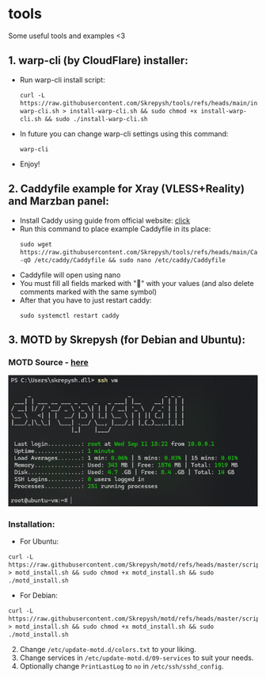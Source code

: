 # tools
Some useful tools and examples &lt;3
## 1. warp-cli (by CloudFlare) installer:
   - Run warp-cli install script:
     ```
     curl -L https://raw.githubusercontent.com/Skrepysh/tools/refs/heads/main/install-warp-cli.sh > install-warp-cli.sh && sudo chmod +x install-warp-cli.sh && sudo ./install-warp-cli.sh
     ```
   - In future you can change warp-cli settings using this command:
     ```
     warp-cli
     ```
   - Enjoy!
## 2. Caddyfile example for Xray (VLESS+Reality) and Marzban panel:
   - Install Caddy using guide from official website: [click](https://caddyserver.com/docs/install)
   - Run this command to place example Caddyfile in its place:
     ```
     sudo wget https://raw.githubusercontent.com/Skrepysh/tools/refs/heads/main/Caddyfile -qO /etc/caddy/Caddyfile && sudo nano /etc/caddy/Caddyfile
     ```
   - Caddyfile will open using nano
   - You must fill all fields marked with "🚨" with your values (and also delete comments marked with the same symbol)
   - After that you have to just restart caddy:
     ```
     sudo systemctl restart caddy
     ```
## 3. MOTD by Skrepysh (for Debian and Ubuntu):
   ### MOTD Source - [here](https://github.com/Skrepysh/motd)
   ![MOTD-Screenshot](https://github.com/Skrepysh/motd/blob/master/screenshot.png?raw=true)
   ### Installation: 
   - For Ubuntu:
   ```
   curl -L https://raw.githubusercontent.com/Skrepysh/motd/refs/heads/master/scripts/ubuntu.sh > motd_install.sh && sudo chmod +x motd_install.sh && sudo ./motd_install.sh
   ```
   - For Debian:
   ```
   curl -L https://raw.githubusercontent.com/Skrepysh/motd/refs/heads/master/scripts/debian.sh > motd_install.sh && sudo chmod +x motd_install.sh && sudo ./motd_install.sh
   ```
   2. Change `/etc/update-motd.d/colors.txt` to your liking.
   3. Change services in `/etc/update-motd.d/09-services` to suit your needs.
   4. Optionally change `PrintLastLog` to `no` in `/etc/ssh/sshd_config`.

